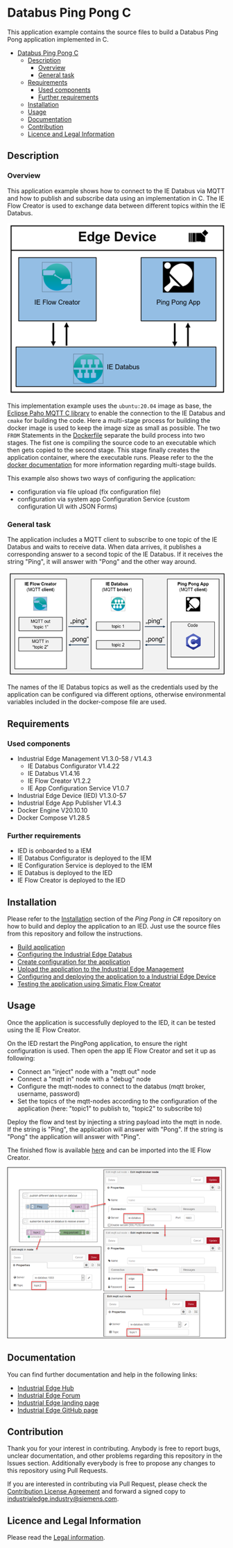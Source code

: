 # Databus Ping Pong C

This application example contains the source files to build a Databus Ping Pong application implemented in C.

- [Databus Ping Pong C](#databus-ping-pong-c)
  - [Description](#description)
    - [Overview](#overview)
    - [General task](#general-task)
  - [Requirements](#requirements)
    - [Used components](#used-components)
    - [Further requirements](#further-requirements)
  - [Installation](#installation)
  - [Usage](#usage)
  - [Documentation](#documentation)
  - [Contribution](#contribution)
  - [Licence and Legal Information](#licence-and-legal-information)

## Description

### Overview

This application example shows how to connect to the IE Databus via MQTT and how to publish and subscribe data using an implementation in C.
The IE Flow Creator is used to exchange data between different topics within the IE Databus.

![Use Case](/docs/Overview.png)

This implementation example uses the ``ubuntu:20.04`` image as base, the [Eclipse Paho MQTT C library](https://github.com/eclipse/paho.mqtt.c) to enable the connection to the IE Databus and ``cmake`` for building the code.
Here a multi-stage process for building the docker image is used to keep the image size as small as possible. The two ``FROM`` Statements in the [Dockerfile](src/Dockerfile) separate the build process into two stages.
The fist one is compiling the source code to an executable which then gets copied to the second stage. This stage finally creates the application container, where the executable runs. Please refer to the the [docker documentation](https://docs.docker.com/develop/develop-images/multistage-build/) for more information regarding multi-stage builds.

This example also shows two ways of configuring the application:

- configuration via file upload (fix configuration file)
- configuration via system app Configuration Service (custom configuration UI with JSON Forms)

### General task

The application includes a MQTT client to subscribe to one topic of the IE Databus and waits to receive data. When data arrives, it publishes a corresponding answer to a second topic of the IE Databus. If it receives the string "Ping", it will answer with "Pong" and the other way around.

![Use Case](/docs/PingPongFlow.png)

The names of the IE Databus topics as well as the credentials used by the application can be configured via different options, otherwise environmental variables included in the docker-compose file are used.

## Requirements

### Used components

- Industrial Edge Management V1.3.0-58 / V1.4.3
  - IE Databus Configurator V1.4.22
  - IE Databus V1.4.16
  - IE Flow Creator V1.2.2
  - IE App Configuration Service V1.0.7
- Industrial Edge Device (IED) V1.3.0-57
- Industrial Edge App Publisher V1.4.3
- Docker Engine V20.10.10
- Docker Compose V1.28.5

### Further requirements

- IED is onboarded to a IEM
- IE Databus Configurator is deployed to the IEM
- IE Configuration Service is deployed to the IEM
- IE Databus is deployed to the IED
- IE Flow Creator is deployed to the IED

## Installation

Please refer to the [Installation](https://github.com/industrial-edge/pingpong-csharp/blob/main/docs/Installation.md#installation) section of the *Ping Pong in C#* repository on how to build and deploy the application to an IED. Just use the source files from this repository and follow the instructions.

- [Build application](https://github.com/industrial-edge/pingpong-csharp/blob/main/docs/Installation.md#build-application)
- [Configuring the Industrial Edge Databus](https://github.com/industrial-edge/pingpong-csharp/blob/main/docs/Installation.md#configuring-the-industrial-edge-databus)
- [Create configuration for the application](https://github.com/industrial-edge/pingpong-csharp/blob/main/docs/Installation.md#create-configuration-for-the-application)
- [Upload the application to the Industrial Edge Management](https://github.com/industrial-edge/pingpong-csharp/blob/main/docs/Installation.md#create-configuration-for-the-application)
- [Configuring and deploying the application to a Industrial Edge Device](https://github.com/industrial-edge/pingpong-csharp/blob/main/docs/Installation.md#configuring-and-deploying-the-application-to-a-industrial-edge-device)
- [Testing the application using Simatic Flow Creator](https://github.com/industrial-edge/pingpong-csharp/blob/main/docs/Installation.md#testing-the-application-using-simatic-flow-creator)

## Usage

Once the application is successfully deployed to the IED, it can be tested using the IE Flow Creator.

On the IED restart the PingPong application, to ensure the right configuration is used. Then open the app IE Flow Creator and set it up as following:

- Connect an "inject" node with a "mqtt out" node
- Connect a "mqtt in" node with a "debug" node
- Configure the mqtt-nodes to connect to the databus (mqtt broker, username, password)
- Set the topics of the mqtt-nodes according to the configuration of the application (here: "topic1" to publish to, "topic2" to subscribe to)

Deploy the flow and test by injecting a string payload into the mqtt in node. If the string is "Ping", the application will answer with "Pong". If the string is "Pong" the application will answer with "Ping".

The finished flow is available [here](/src/Flow_Pingpong_Test.json) and can be imported into the IE Flow Creator.

![Flow Creator](/docs/FlowCreator.png)

## Documentation

You can find further documentation and help in the following links:

- [Industrial Edge Hub](https://iehub.eu1.edge.siemens.cloud/#/documentation)
- [Industrial Edge Forum](https://www.siemens.com/industrial-edge-forum)
- [Industrial Edge landing page](https://new.siemens.com/global/en/products/automation/topic-areas/industrial-edge/simatic-edge.html)
- [Industrial Edge GitHub page](https://github.com/industrial-edge)

## Contribution

Thank you for your interest in contributing. Anybody is free to report bugs, unclear documentation, and other problems regarding this repository in the Issues section.
Additionally everybody is free to propose any changes to this repository using Pull Requests.

If you are interested in contributing via Pull Request, please check the [Contribution License Agreement](Siemens_CLA_1.1.pdf) and forward a signed copy to [industrialedge.industry@siemens.com](mailto:industrialedge.industry@siemens.com?subject=CLA%20Agreement%20Industrial-Edge).

## Licence and Legal Information

Please read the [Legal information](LICENSE.md).
